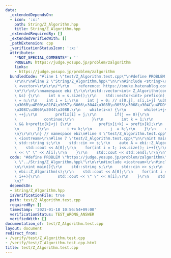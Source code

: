 ```yaml
---
data:
  _extendedDependsOn:
  - icon: ':x:'
    path: String/Z_Algorithm.hpp
    title: String/Z_Algorithm.hpp
  _extendedRequiredBy: []
  _extendedVerifiedWith: []
  _pathExtension: cpp
  _verificationStatusIcon: ':x:'
  attributes:
    '*NOT_SPECIAL_COMMENTS*': ''
    PROBLEM: https://judge.yosupo.jp/problem/zalgorithm
    links:
    - https://judge.yosupo.jp/problem/zalgorithm
  bundledCode: "#line 1 \"test/Z_Algorithm.test.cpp\"\n#define PROBLEM \"https://judge.yosupo.jp/problem/zalgorithm\"\
    \r\n\r\n#line 2 \"String/Z_Algorithm.hpp\"\n\r\n#include <string>\r\n#include\
    \ <vector>\r\n\r\n/*\r\n    reference: https://snuke.hatenablog.com/entry/2014/12/03/214243\r\
    \n*/\r\n\r\nnamespace ebi {\r\n\r\nstd::vector<int> Z_Algorithm(const std::string\
    \ &s) {\r\n    int n = s.size();\r\n    std::vector<int> prefix(n);\r\n    prefix[0]\
    \ = n;\r\n    int i = 1;\r\n    int j = 0; // s[0,j], s[i,i+j] \u304C\u3059\u3067\
    \u306B\u4E00\u81F4\u3057\u3066\u3044\u308B\u3053\u3068\u304C\u4FDD\u8A3C\u3055\
    \u308C\u3066\u3044\u308B.\r\n    while(i<n) {\r\n        while(i+j<n && s[j]==s[i+j])\
    \ ++j;\r\n        prefix[i] = j;\r\n        if(j == 0){\r\n            ++i;\r\n\
    \            continue;\r\n        }\r\n        int k = 1;\r\n        while(i+k<n\
    \ && k+prefix[k]<j) {\r\n            prefix[i+k] = prefix[k];\r\n            ++k;\r\
    \n        }\r\n        i += k;\r\n        j -= k;\r\n    }\r\n    return prefix;\r\
    \n}\r\n\r\n} // namespace ebi\n#line 4 \"test/Z_Algorithm.test.cpp\"\n\r\n#include\
    \ <iostream>\r\n#line 7 \"test/Z_Algorithm.test.cpp\"\n\r\nint main(){\r\n   \
    \ std::string s;\r\n    std::cin >> s;\r\n    auto A = ebi::Z_Algorithm(s);\r\n\
    \    std::cout << A[0];\r\n    for(int i = 1; i<s.size(); i++){\r\n        std::cout\
    \ << \" \" << A[i];\r\n    }\r\n    std::cout << std::endl;\r\n}\n"
  code: "#define PROBLEM \"https://judge.yosupo.jp/problem/zalgorithm\"\r\n\r\n#include\
    \ \"../String/Z_Algorithm.hpp\"\r\n\r\n#include <iostream>\r\n#include <vector>\r\
    \n\r\nint main(){\r\n    std::string s;\r\n    std::cin >> s;\r\n    auto A =\
    \ ebi::Z_Algorithm(s);\r\n    std::cout << A[0];\r\n    for(int i = 1; i<s.size();\
    \ i++){\r\n        std::cout << \" \" << A[i];\r\n    }\r\n    std::cout << std::endl;\r\
    \n}"
  dependsOn:
  - String/Z_Algorithm.hpp
  isVerificationFile: true
  path: test/Z_Algorithm.test.cpp
  requiredBy: []
  timestamp: '2021-01-18 10:56:54+09:00'
  verificationStatus: TEST_WRONG_ANSWER
  verifiedWith: []
documentation_of: test/Z_Algorithm.test.cpp
layout: document
redirect_from:
- /verify/test/Z_Algorithm.test.cpp
- /verify/test/Z_Algorithm.test.cpp.html
title: test/Z_Algorithm.test.cpp
---
```

